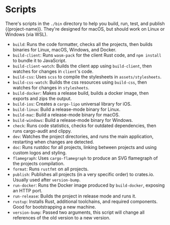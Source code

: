 # Scripts

There's scripts in the `./bin` directory to help you build, run, test, and publish {{project-name}}.
They're designed for macOS, but should work on Linux or Windows (via WSL).

- `build`: Runs the code formatter, checks all the projects, then builds binaries for Linux, macOS, Windows, and Docker.
- `build-client`: Runs `wasm-pack` for the client Rust code, and `npm install` to bundle it to JavaScript.
- `build-client-watch`: Builds the client app using `build-client`, then watches for changes in `client`'s code.
- `build-css`: Uses `scss` to compile the stylesheets in `assets/stylesheets`.
- `build-css-watch`: Builds the css resources using `build-css`, then watches for changes in `stylesheets`.
- `build-docker`: Makes a release build, builds a docker image, then exports and zips the output.
- `build-ios`: Creates a `cargo-lipo` universal library for iOS.
- `build-linux`: Build a release-mode binary for Linux.
- `build-mac`: Build a release-mode binary for macOS.
- `build-windows`: Build a release-mode binary for Windows.
- `check`: Runs code statistics, checks for outdated dependencies, then runs cargo-audit and clippy.
- `dev`: Watches the project directories, and runs the main application, restarting when changes are detected.
- `doc`: Runs rustdoc for all projects, linking between projects and using custom logos and styling.
- `flamegraph`: Uses `cargo-flamegraph` to produce an SVG flamegraph of the projects compilation.
- `format`: Runs `rustfmt` on all projects.
- `publish`: Publishes all projects (in a very specific order) to crates.io. Usually used after `version-bump`.
- `run-docker`: Runs the Docker image produced by `build-docker`, exposing an HTTP port.
- `run-release`: Builds the project in release mode and runs it.
- `rustup`: Installs Rust, additional toolchains, and required components. Good for bootstrapping a new machine.
- `version-bump`: Passed two arguments, this script will change all references of the old version to a new version.
